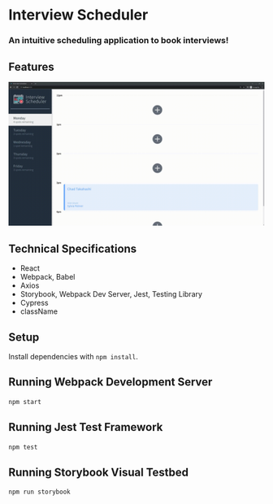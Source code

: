 # Interview Scheduler

### An intuitive scheduling application to book interviews!

## Features

!["Overview"](https://github.com/MCNLin/Scheduler/blob/main/public/gifs/overview.gif)

## Technical Specifications

* React
* Webpack, Babel
* Axios
* Storybook, Webpack Dev Server, Jest, Testing Library
* Cypress
* className

## Setup

Install dependencies with `npm install`.

## Running Webpack Development Server

```sh
npm start
```

## Running Jest Test Framework

```sh
npm test
```

## Running Storybook Visual Testbed

```sh
npm run storybook
```
